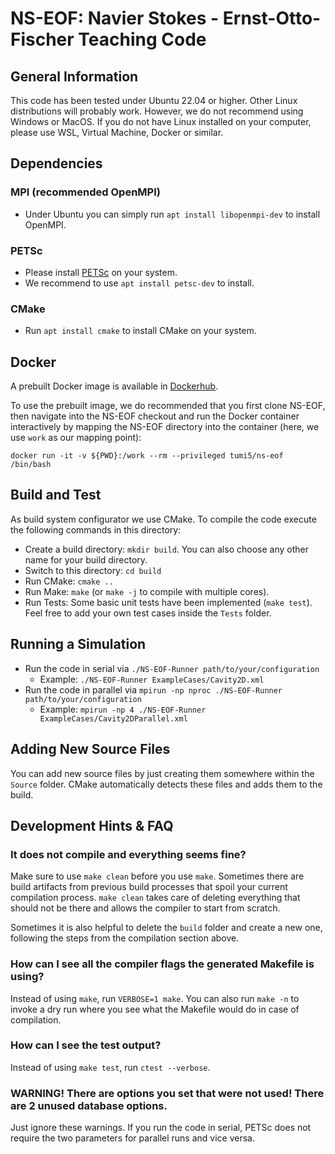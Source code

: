 # NS-EOF: Navier Stokes - Ernst-Otto-Fischer Teaching Code

## General Information

This code has been tested under Ubuntu 22.04 or higher. Other Linux distributions will probably work.
However, we do not recommend using Windows or MacOS.
If you do not have Linux installed on your computer, please use WSL, Virtual Machine, Docker or similar.

## Dependencies

### MPI (recommended OpenMPI)

* Under Ubuntu you can simply run `apt install libopenmpi-dev` to install OpenMPI.

### PETSc

* Please install [PETSc](https://petsc.org/release/) on your system.
* We recommend to use `apt install petsc-dev` to install.

### CMake

* Run `apt install cmake` to install CMake on your system.

## Docker

A prebuilt Docker image is available in [Dockerhub](https://hub.docker.com/r/tumi5/ns-eof).

To use the prebuilt image, we do recommended that you first clone NS-EOF, then navigate into the NS-EOF checkout
and run the Docker container interactively by mapping the NS-EOF directory into the container (here, we use `work` as our mapping point):

```shell
docker run -it -v ${PWD}:/work --rm --privileged tumi5/ns-eof /bin/bash
```

## Build and Test

As build system configurator we use CMake. To compile the code execute the following commands in this directory:

* Create a build directory: `mkdir build`. You can also choose any other name for your build directory.
* Switch to this directory: `cd build`
* Run CMake: `cmake ..`
* Run Make: `make` (or `make -j` to compile with multiple cores).
* Run Tests: Some basic unit tests have been implemented (`make test`). Feel free to add your own test cases inside the `Tests` folder.

## Running a Simulation

* Run the code in serial via `./NS-EOF-Runner path/to/your/configuration`
  * Example: `./NS-EOF-Runner ExampleCases/Cavity2D.xml`
* Run the code in parallel via `mpirun -np nproc ./NS-EOF-Runner path/to/your/configuration`
  * Example: `mpirun -np 4 ./NS-EOF-Runner ExampleCases/Cavity2DParallel.xml`

## Adding New Source Files

You can add new source files by just creating them somewhere within the `Source` folder. CMake automatically detects these files and adds them to the build.

## Development Hints & FAQ

### It does not compile and everything seems fine?

Make sure to use `make clean` before you use `make`. Sometimes there are build artifacts from previous build processes that spoil your current compilation process. `make clean` takes care of deleting everything that should not be there and allows the compiler to start from scratch.

Sometimes it is also helpful to delete the `build` folder and create a new one, following the steps from the compilation section above.

### How can I see all the compiler flags the generated Makefile is using?

Instead of using `make`, run `VERBOSE=1 make`. You can also run `make -n` to invoke a dry run where you see what the Makefile would do in case of compilation.

### How can I see the test output?

Instead of using `make test`, run `ctest --verbose`.

### WARNING! There are options you set that were not used! There are 2 unused database options.

Just ignore these warnings. If you run the code in serial, PETSc does not require the two parameters for parallel runs and vice versa.
